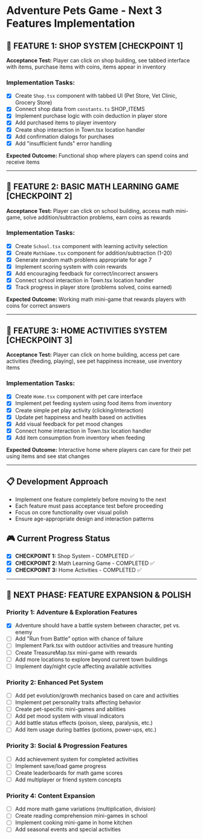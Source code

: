 # Adventure Pets Game - Next 3 Features Implementation

## 🎯 **FEATURE 1: SHOP SYSTEM** [CHECKPOINT 1]
**Acceptance Test:** Player can click on shop building, see tabbed interface with items, purchase items with coins, items appear in inventory

### Implementation Tasks:
- [x] Create `Shop.tsx` component with tabbed UI (Pet Store, Vet Clinic, Grocery Store)
- [x] Connect shop data from `constants.ts` SHOP_ITEMS
- [x] Implement purchase logic with coin deduction in player store
- [x] Add purchased items to player inventory
- [x] Create shop interaction in Town.tsx location handler
- [x] Add confirmation dialogs for purchases
- [x] Add "insufficient funds" error handling

**Expected Outcome:** Functional shop where players can spend coins and receive items

---

## 🎯 **FEATURE 2: BASIC MATH LEARNING GAME** [CHECKPOINT 2]  
**Acceptance Test:** Player can click on school building, access math mini-game, solve addition/subtraction problems, earn coins as rewards

### Implementation Tasks:
- [x] Create `School.tsx` component with learning activity selection
- [x] Create `MathGame.tsx` component for addition/subtraction (1-20)
- [x] Generate random math problems appropriate for age 7
- [x] Implement scoring system with coin rewards
- [x] Add encouraging feedback for correct/incorrect answers
- [x] Connect school interaction in Town.tsx location handler
- [x] Track progress in player store (problems solved, coins earned)

**Expected Outcome:** Working math mini-game that rewards players with coins for correct answers

---

## 🎯 **FEATURE 3: HOME ACTIVITIES SYSTEM** [CHECKPOINT 3]
**Acceptance Test:** Player can click on home building, access pet care activities (feeding, playing), see pet happiness increase, use inventory items

### Implementation Tasks:
- [x] Create `Home.tsx` component with pet care interface
- [x] Implement pet feeding system using food items from inventory
- [x] Create simple pet play activity (clicking/interaction)
- [x] Update pet happiness and health based on activities  
- [x] Add visual feedback for pet mood changes
- [x] Connect home interaction in Town.tsx location handler
- [x] Add item consumption from inventory when feeding

**Expected Outcome:** Interactive home where players can care for their pet using items and see stat changes

---

## 📋 **Development Approach**
- Implement one feature completely before moving to the next
- Each feature must pass acceptance test before proceeding
- Focus on core functionality over visual polish
- Ensure age-appropriate design and interaction patterns

## 🎮 **Current Progress Status**
- [x] **CHECKPOINT 1:** Shop System - COMPLETED ✅
- [x] **CHECKPOINT 2:** Math Learning Game - COMPLETED ✅  
- [x] **CHECKPOINT 3:** Home Activities - COMPLETED ✅

---

## 🚀 **NEXT PHASE: FEATURE EXPANSION & POLISH**

### Priority 1: Adventure & Exploration Features
- [x] Adventure should have a battle system between character, pet vs. enemy
- [ ] Add "Run from Battle" option with chance of failure
- [ ] Implement Park.tsx with outdoor activities and treasure hunting
- [ ] Create TreasureMap.tsx mini-game with rewards
- [ ] Add more locations to explore beyond current town buildings
- [ ] Implement day/night cycle affecting available activities

### Priority 2: Enhanced Pet System
- [ ] Add pet evolution/growth mechanics based on care and activities
- [ ] Implement pet personality traits affecting behavior
- [ ] Create pet-specific mini-games and abilities
- [ ] Add pet mood system with visual indicators
- [ ] Add battle status effects (poison, sleep, paralysis, etc.)
- [ ] Add item usage during battles (potions, power-ups, etc.)

### Priority 3: Social & Progression Features
- [ ] Add achievement system for completed activities
- [ ] Implement save/load game progress
- [ ] Create leaderboards for math game scores
- [ ] Add multiplayer or friend system concepts

### Priority 4: Content Expansion
- [ ] Add more math game variations (multiplication, division)
- [ ] Create reading comprehension mini-games in school
- [ ] Implement cooking mini-game in home kitchen
- [ ] Add seasonal events and special activities
